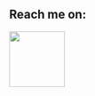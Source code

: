 <!--- ## Some of my Activity last 30 days 
 <p float="left">
  <img src="https://wakatime.com/share/@AdaptiveStep/5cd5a0ab-bd49-4de3-89cd-e8ac09444095.svg" width="400" />
  <img src="https://wakatime.com/share/@AdaptiveStep/13c833e0-d411-45ae-a609-5364a8f26462.svg" width="400" /> 
</p> --->


<!--- ### Other Stats
<p float="left">
 <a href="https://sourcerer.io/adaptivestep"><img src="https://sourcerer.io/icons/logo-sharing.svg"height="48px" alt="Sourcerer"></a>
</p> --->

## Reach me on:
<p float="left">
  <a href="www.linkedin.com/in/hariz-hasecic"><img src="https://img.shields.io/badge/LinkedIn-0077B5?style=for-the-badge&logo=linkedin&logoColor=white" width="100" /></a> 
</p>
